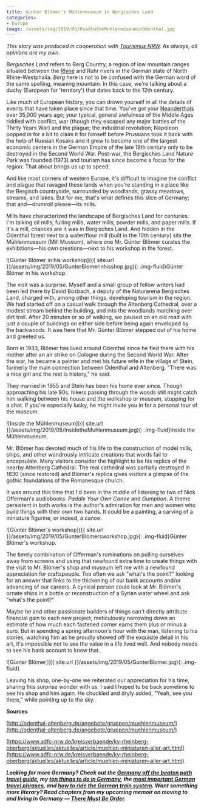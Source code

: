 ```yaml
---
title: Günter Blömer's Mühlenmuseum in Bergisches Land
categories:
- Europe
image: /assets/img/2019/05/RoadtotheMuhlenmuseuminOdenthal.jpg
---
```



_This story was produced in cooperation with [Tourismus NRW](https://www.nrw-tourism.com/). As always, all opinions are my own._

_Bergisches Land_ refers to Berg Country, a region of low mountain ranges situated between the [Rhine](https://withoutapath.com/germany-rheinsteig-trail/) and Ruhr rivers in the German state of North Rhine-Westphalia. _Berg_ here is not to be confused with the German word of the same spelling, meaning mountain. In this case, we're talking about a duchy (European for 'territory') that dates back to the 12th century. 

Like much of European history, you can drown yourself in all the details of events that have taken place since that time. You've got your [Neanderthals](https://withoutapath.com/hiking-germany-neanderlandsteig/) over 35,000 years ago; your typical, general awfulness of the Middle Ages riddled with conflict, war (though they escaped any major battles of the Thirty Years War) and the plague; the industrial revolution; Napoleon popped in for a bit to claim it for himself before Prussians took it back with the help of Russian Kosaks and it grew to become one of the largest economic centers in the German Empire of the late 19th century only to be destroyed in the Second World War. Post-war, the Bergisches Land Nature Park was founded (1973) and tourism has since become a focus for the region. That about brings us up to speed.

And like most corners of western Europe, it's difficult to imagine the conflict and plague that ravaged these lands when you're standing in a place like the Bergisch countryside, surrounded by woodlands, grassy meadows, streams, and lakes. But for me, that's what defines this slice of Germany; that and––drumroll please––its mills.

<!-- more -->

Mills have characterized the landscape of Bergisches Land for centuries. I'm talking oil mills, fulling mills, water mills, powder mills, and paper mills. If it's a mill, chances are it was in Bergisches Land. And hidden in the Odenthal forest next to a water/flour mill (built in the 10th century) sits the Mühlenmuseum (Mill Museum), where one Mr. Günter Blömer curates the exhibitions––his own creations––next to his workshop in the forest. 

![Günter Blömer in his workshop]({{ site.url }}/assets/img/2019/05/GunterBlomerinhisshop.jpg){: .img-fluid}Günter Blömer in his workshop.

The visit was a surprise. Myself and a small group of fellow writers had been led there by David Bosbach, a deputy of the Naturarena Bergisches Land, charged with, among other things, developing tourism in the region. We had started off on a casual walk through the Altenberg Cathedral, over a modest stream behind the building, and into the woodlands marching over dirt trail. After 20 minutes or so of walking, we paused on an old road with just a couple of buildings on either side before being again enveloped by the backwoods. It was here that Mr. Günter Blömer stepped out of his home and greeted us.

Born in 1933, Blömer has lived around Odenthal since he fled there with his mother after an air strike on Cologne during the Second World War. After the war, he became a painter and met his future wife in the village of Stein, formerly the main connection between Odenthal and Altenberg. "There was a nice girl and the rest is history," he said. 

They married in 1955 and Stein has been his home ever since. Though approaching his late 80s, hikers passing through the woods still might catch him walking between his house and the workshop or museum, stopping for a chat. If you're especially lucky, he might invite you in for a personal tour of the museum.

![Inside the Mühlenmuseum]({{ site.url }}/assets/img/2019/05/InsidetheMuhlenmuseum.jpg){: .img-fluid}Inside the Mühlenmuseum.

Mr. Blömer has devoted much of his life to the construction of model mills, ships, and other wondrously intricate creations that words fail to encapsulate. Many visitors consider the highlight to be his replica of the nearby Altenberg Cathedral. The real cathedral was partially destroyed in 1830 (since restored) and Blömer's replica gives visitors a glimpse of the gothic foundations of the Romanesque church.

It was around this time that I'd been in the middle of listening to two of Nick Offerman's audiobooks: _Paddle Your Own Canoe_ and _Gumption_. A theme persistent in both works is the author's admiration for men and women who build things with their own two hands. It could be a painting, a carving of a miniature figurine, or indeed, a canoe.

![Günter Blömer's workshop]({{ site.url }}/assets/img/2019/05/GunterBlomersworkshop.jpg){: .img-fluid}Günter Blömer's workshop.

The timely combination of Offerman's ruminations on pulling ourselves away from screens and using that newfound extra time to create things with the visit to Mr. Blömer's shop and museum left me with a newfound appreciation for craftspeople. Too often we ask "what's the point?" looking for an answer that links to the thickening of our bank accounts and/or advancing of our careers. A cynical person could look at Mr. Blömer's ornate ships in a bottle or reconstruction of a Syrian water wheel and ask "what's the point?" 

Maybe he and other passionate builders of things can't directly attribute financial gain to each new project, meticulously narrowing down an estimate of how much each fastened corner earns them plus or minus a euro. But in spending a spring afternoon's hour with the man, listening to his stories, watching him as he proudly showed off the exquisite detail in his art, it's impossible not to see the value in a life lived well. And nobody needs to see his bank account to know that.

![Günter Blömer]({{ site.url }}/assets/img/2019/05/GunterBlomer.jpg){: .img-fluid}

Leaving his shop, one-by-one we reiterated our appreciation for his time, sharing this surprise wonder with us. I said I hoped to be back sometime to see his shop and him again. He chuckled and dryly added, "Yeah, see you there," while pointing up to the sky.

**Sources**

[http://odenthal-altenberg.de/angebote/gruppen/muehlenmuseum/](http://odenthal-altenberg.de/angebote/gruppen/muehlenmuseum/)

[https://www.adfc-nrw.de/kreisverbaende/kv-rheinberg-oberberg/aktuelles/aktuelles/article/muehlen-miniaturen-aller-art.html](https://www.adfc-nrw.de/kreisverbaende/kv-rheinberg-oberberg/aktuelles/aktuelles/article/muehlen-miniaturen-aller-art.html)

_**Looking for more Germany? Check out the [Germany off the beaten path travel guide](https://withoutapath.com/travel-guides/germany/), my [top things to do in Germany](https://withoutapath.com/things-to-do-in-germany/), the [most important German travel phrases](https://withoutapath.com/most-important-german-travel-phrases/), and [how to ride the German train system](https://withoutapath.com/german-train/). Want something more literary? Read chapters from my upcoming memoir on moving to and living in Germany — [There Must Be Order](https://withoutapath.com/category/essays/there-must-be-order/).**_

